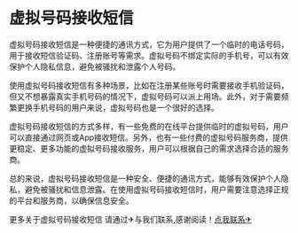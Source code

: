 # 虚拟号码接收短信

虚拟号码接收短信是一种便捷的通讯方式，它为用户提供了一个临时的电话号码，用于接收短信验证码、注册账号等需求。虚拟号码不绑定实际的手机号，可以有效保护个人隐私信息，避免被骚扰和泄露个人号码。

使用虚拟号码接收短信有多种场景，比如在注册某些账号时需要接收手机验证码，但又不想暴露真实手机号码的情况下，虚拟号码可以派上用场。此外，对于需要频繁更换手机号码的用户来说，虚拟号码也是一个很好的选择。

虚拟号码接收短信的方式多样，有一些免费的在线平台提供临时的虚拟号码，用户可以直接通过网页或App接收短信。另外，也有一些付费的虚拟号码服务商，提供更稳定、更多功能的虚拟号码接收服务，用户可以根据自己的需求选择合适的服务商。

总的来说，虚拟号码接收短信是一种安全、便捷的通讯方式，能够有效保护个人隐私，避免被骚扰和信息泄露。在使用虚拟号码接收短信时，用户需要注意选择正规的平台和服务商，以确保信息安全。

更多关于虚拟号码接收短信 请通过✈与我们联系,感谢阅读！[点我联系✈](https://cdn.G208.com)